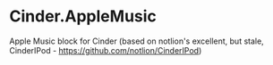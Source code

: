 # Cinder.AppleMusic
Apple Music block for Cinder (based on notlion's excellent, but stale, CinderIPod - https://github.com/notlion/CinderIPod)
